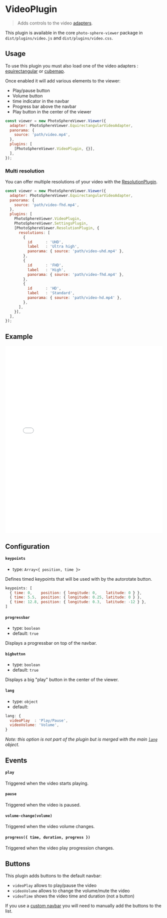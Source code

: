# VideoPlugin

<ApiButton page="PSV.plugins.VideoPlugin.html"/>

> Adds controls to the video [adapters](../guide/adapters).

This plugin is available in the core `photo-sphere-viewer` package in `dist/plugins/video.js` and `dist/plugins/video.css`.


## Usage

To use this plugin you must also load one of the video adapters : [equirectangular](../guide/adapters/equirectangular-video.md) or [cubemap](../guide/adapters/cubemap-video.md).

Once enabled it will add various elements to the viewer:

- Play/pause button
- Volume button
- time indicator in the navbar
- Progress bar above the navbar
- Play button in the center of the viewer

```js
const viewer = new PhotoSphereViewer.Viewer({
  adapter: PhotoSphereViewer.EquirectangularVideoAdapter,
  panorama: {
    source: 'path/video.mp4',
  },
  plugins: [
    [PhotoSphereViewer.VideoPlugin, {}],
  ],
});
```

### Multi resolution

You can offer multiple resolutions of your video with the [ResolutionPlugin](./plugin-resolution.md).

```js
const viewer = new PhotoSphereViewer.Viewer({
  adapter: PhotoSphereViewer.EquirectangularVideoAdapter,
  panorama: {
    source: 'path/video-fhd.mp4',
  },
  plugins: [
    PhotoSphereViewer.VideoPlugin,
    PhotoSphereViewer.SettingsPlugin,
    [PhotoSphereViewer.ResolutionPlugin, {
      resolutions: [
        {
          id      : 'UHD',
          label   : 'Ultra high',
          panorama: { source: 'path/video-uhd.mp4' },
        },
        {
          id      : 'FHD',
          label   : 'High',
          panorama: { source: 'path/video-fhd.mp4' },
        },
        {
          id      : 'HD',
          label   : 'Standard',
          panorama: { source: 'path/video-hd.mp4' },
        },
      ],
    }],
  ],
});
```

## Example

<iframe style="width: 100%; height: 600px;" src="//jsfiddle.net/mistic100/47fctodr/embedded/result,js/dark" allowfullscreen="allowfullscreen" frameborder="0"></iframe>


## Configuration

#### `keypoints`
- type: `Array<{ position, time }>`

Defines timed keypoints that will be used with by the autorotate button.

```js
keypoints: [
  { time: 0,    position: { longitude: 0,    latitude: 0 } },
  { time: 5.5,  position: { longitude: 0.25, latitude: 0 } },
  { time: 12.8, position: { longitude: 0.3,  latitude: -12 } },
]
```

#### `progressbar`
- type: `boolean`
- default: `true`

Displays a progressbar on top of the navbar.

#### `bigbutton`
- type: `boolean`
- default: `true`

Displays a big "play" button in the center of the viewer.

#### `lang`
- type: `object`
- default:
```js
lang: {
  videoPlay  : 'Play/Pause',
  videoVolume: 'Volume',
}
```

_Note: this option is not part of the plugin but is merged with the main [`lang`](../guide/config.md#lang) object._


## Events

#### `play`

Triggered when the video starts playing.

#### `pause`

Triggered when the video is paused.

#### `volume-change(volume)`

Triggered when the video volume changes.

#### `progress({ time, duration, progress })`

Triggered when the video play progression changes.


## Buttons

This plugin adds buttons to the default navbar:
- `videoPlay` allows to play/pause the video
- `videoVolume` allows to change the volume/mute the video
- `videoTime` shows the video time and duration (not a button)

If you use a [custom navbar](../guide/navbar.md) you will need to manually add the buttons to the list.
